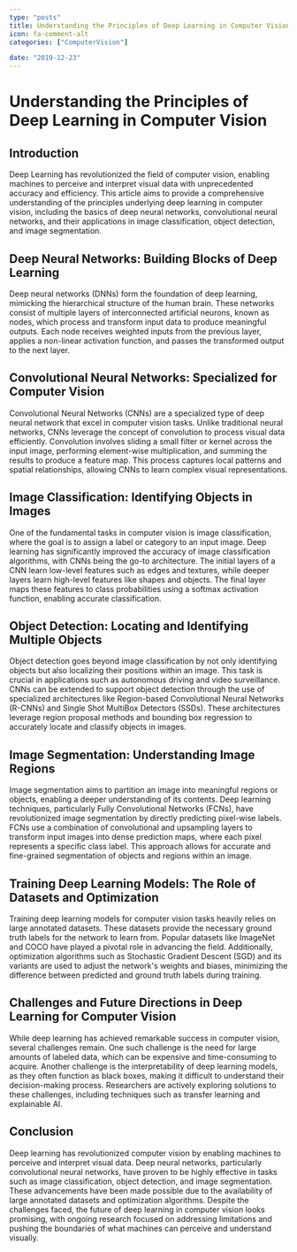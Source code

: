 ```yaml
---
type: "posts"
title: Understanding the Principles of Deep Learning in Computer Vision
icon: fa-comment-alt
categories: ["ComputerVision"]

date: "2019-12-23"
---
```




# Understanding the Principles of Deep Learning in Computer Vision

## Introduction
Deep Learning has revolutionized the field of computer vision, enabling machines to perceive and interpret visual data with unprecedented accuracy and efficiency. This article aims to provide a comprehensive understanding of the principles underlying deep learning in computer vision, including the basics of deep neural networks, convolutional neural networks, and their applications in image classification, object detection, and image segmentation.

## Deep Neural Networks: Building Blocks of Deep Learning
Deep neural networks (DNNs) form the foundation of deep learning, mimicking the hierarchical structure of the human brain. These networks consist of multiple layers of interconnected artificial neurons, known as nodes, which process and transform input data to produce meaningful outputs. Each node receives weighted inputs from the previous layer, applies a non-linear activation function, and passes the transformed output to the next layer.

## Convolutional Neural Networks: Specialized for Computer Vision
Convolutional Neural Networks (CNNs) are a specialized type of deep neural network that excel in computer vision tasks. Unlike traditional neural networks, CNNs leverage the concept of convolution to process visual data efficiently. Convolution involves sliding a small filter or kernel across the input image, performing element-wise multiplication, and summing the results to produce a feature map. This process captures local patterns and spatial relationships, allowing CNNs to learn complex visual representations.

## Image Classification: Identifying Objects in Images
One of the fundamental tasks in computer vision is image classification, where the goal is to assign a label or category to an input image. Deep learning has significantly improved the accuracy of image classification algorithms, with CNNs being the go-to architecture. The initial layers of a CNN learn low-level features such as edges and textures, while deeper layers learn high-level features like shapes and objects. The final layer maps these features to class probabilities using a softmax activation function, enabling accurate classification.

## Object Detection: Locating and Identifying Multiple Objects
Object detection goes beyond image classification by not only identifying objects but also localizing their positions within an image. This task is crucial in applications such as autonomous driving and video surveillance. CNNs can be extended to support object detection through the use of specialized architectures like Region-based Convolutional Neural Networks (R-CNNs) and Single Shot MultiBox Detectors (SSDs). These architectures leverage region proposal methods and bounding box regression to accurately locate and classify objects in images.

## Image Segmentation: Understanding Image Regions
Image segmentation aims to partition an image into meaningful regions or objects, enabling a deeper understanding of its contents. Deep learning techniques, particularly Fully Convolutional Networks (FCNs), have revolutionized image segmentation by directly predicting pixel-wise labels. FCNs use a combination of convolutional and upsampling layers to transform input images into dense prediction maps, where each pixel represents a specific class label. This approach allows for accurate and fine-grained segmentation of objects and regions within an image.

## Training Deep Learning Models: The Role of Datasets and Optimization
Training deep learning models for computer vision tasks heavily relies on large annotated datasets. These datasets provide the necessary ground truth labels for the network to learn from. Popular datasets like ImageNet and COCO have played a pivotal role in advancing the field. Additionally, optimization algorithms such as Stochastic Gradient Descent (SGD) and its variants are used to adjust the network's weights and biases, minimizing the difference between predicted and ground truth labels during training.

## Challenges and Future Directions in Deep Learning for Computer Vision
While deep learning has achieved remarkable success in computer vision, several challenges remain. One such challenge is the need for large amounts of labeled data, which can be expensive and time-consuming to acquire. Another challenge is the interpretability of deep learning models, as they often function as black boxes, making it difficult to understand their decision-making process. Researchers are actively exploring solutions to these challenges, including techniques such as transfer learning and explainable AI.

## Conclusion
Deep learning has revolutionized computer vision by enabling machines to perceive and interpret visual data. Deep neural networks, particularly convolutional neural networks, have proven to be highly effective in tasks such as image classification, object detection, and image segmentation. These advancements have been made possible due to the availability of large annotated datasets and optimization algorithms. Despite the challenges faced, the future of deep learning in computer vision looks promising, with ongoing research focused on addressing limitations and pushing the boundaries of what machines can perceive and understand visually.